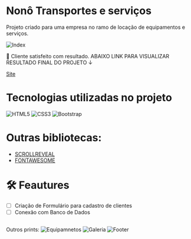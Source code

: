 # Nonô Transportes e serviços
Projeto criado para uma empresa no ramo de locação de equipamentos e serviços.

![Index](https://user-images.githubusercontent.com/81447137/137406478-2ad35460-6d14-4d31-b2c9-96d51b9a8ee1.jpg)

🚀 Cliente satisfeito com resultado. ABAIXO LINK PARA VISUALIZAR RESULTADO FINAL DO PROJETO ↓

[Site](https://nonotransporteselocacoes.com.br/)

# Tecnologias utilizadas no projeto
![HTML5](https://img.shields.io/badge/html5-%23E34F26.svg?style=for-the-badge&logo=html5&logoColor=white)
![CSS3](https://img.shields.io/badge/css3-%231572B6.svg?style=for-the-badge&logo=css3&logoColor=white)
![Bootstrap](https://img.shields.io/badge/bootstrap-%23563D7C.svg?style=for-the-badge&logo=bootstrap&logoColor=white)

# Outras bibliotecas:
- [SCROLLREVEAL](https://scrollrevealjs.org/)
- [FONTAWESOME](https://fontawesome.com/)

# 	:hammer_and_wrench: Feautures

- [ ] Criação de Formulário para cadastro de clientes
- [ ] Conexão com Banco de Dados

##
Outros prints:
![Equipamnetos](https://user-images.githubusercontent.com/81447137/137408962-c3865a95-4a2f-4640-88b6-76d5e2c5f1cf.jpg)
![Galeria](https://user-images.githubusercontent.com/81447137/137408977-c06ec076-3068-4355-b9b2-07b979316db9.jpg)
![Footer](https://user-images.githubusercontent.com/81447137/137408985-ec4c2050-2fe3-4dd2-a0a5-3a61ef7f4a70.jpg)
